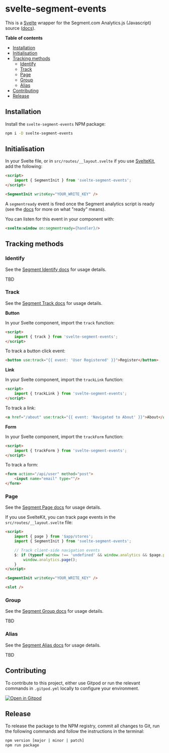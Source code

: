 # svelte-segment-events

This is a [Svelte](https://svelte.dev/) wrapper for the Segment.com Analytics.js (Javascript) source ([docs](https://segment.com/docs/connections/sources/catalog/libraries/website/javascript)).

**Table of contents**

<!-- Generated with https://ecotrust-canada.github.io/markdown-toc/ -->

- [Installation](#installation)
- [Initialisation](#initialisation)
- [Tracking methods](#tracking-methods)
  - [Identify](#identify)
  - [Track](#track)
  - [Page](#page)
  - [Group](#group)
  - [Alias](#alias)
- [Contributing](#contributing)
- [Release](#release)

## Installation

Install the `svelte-segment-events` NPM package:

```bash
npm i -D svelte-segment-events
```

## Initialisation

In your Svelte file, or in `src/routes/__layout.svelte` if you use [SvelteKit](https://kit.svelte.dev/), add the following:

```html
<script>
	import { SegmentInit } from 'svelte-segment-events';
</script>

<SegmentInit writeKey="YOUR_WRITE_KEY" />
```

A `segmentready` event is fired once the Segment analytics script is ready (see the [docs](https://segment.com/docs/connections/sources/catalog/libraries/website/javascript/#ready) for more on what "ready" means).

You can listen for this event in your component with:

```html
<svelte:window on:segmentready={handler}/>
```

## Tracking methods

### Identify

See the [Segment Identify docs](https://segment.com/docs/connections/sources/catalog/libraries/website/javascript/#identify) for usage details.

TBD

### Track

See the [Segment Track docs](https://segment.com/docs/connections/sources/catalog/libraries/website/javascript/#track) for usage details.

**Button**

In your Svelte component, import the `track` function:

```html
<script>
	import { track } from 'svelte-segment-events';
</script>
```

To track a button click event:

```html
<button use:track="{{ event: 'User Registered' }}">Register</button>
```

**Link**

In your Svelte component, import the `trackLink` function:

```html
<script>
	import { trackLink } from 'svelte-segment-events';
</script>
```

To track a link:

```html
<a href="/about" use:track="{{ event: 'Navigated to About' }}">About</a>
```

**Form**

In your Svelte component, import the `trackForm` function:

```html
<script>
	import { trackForm } from 'svelte-segment-events';
</script>
```

To track a form:

```html
<form action="/api/user" method="post">
	<input name="email" type=""/>
</form>
```

### Page

See the [Segment Page docs](https://segment.com/docs/connections/sources/catalog/libraries/website/javascript/#page) for usage details.

If you use SvelteKit, you can track page events in the `src/routes/__layout.svelte` file:

```html
<script>
	import { page } from '$app/stores';
	import { SegmentInit } from 'svelte-segment-events';

	// Track client-side navigation events
	$: if (typeof window !== 'undefined' && window.analytics && $page.path) {
		window.analytics.page();
	}
</script>

<SegmentInit writeKey="YOUR_WRITE_KEY" />

<slot />
```

### Group

See the [Segment Group docs](https://segment.com/docs/connections/sources/catalog/libraries/website/javascript/#group) for usage details.

TBD

### Alias

See the [Segment Alias docs](https://segment.com/docs/connections/sources/catalog/libraries/website/javascript/#alias) for usage details.

TBD

## Contributing

To contribute to this project, either use Gitpod or run the relevant commands in `.gitpod.yml` locally to configure your environment.

[![Open in Gitpod](https://gitpod.io/button/open-in-gitpod.svg)](https://gitpod.io/#https://github.com/mikenikles/svelte-segment-events)

## Release

To release the package to the NPM registry, commit all changes to Git, run the following commands and follow the instructions in the terminal:

```bash
npm version [major | minor | patch]
npm run package
```
